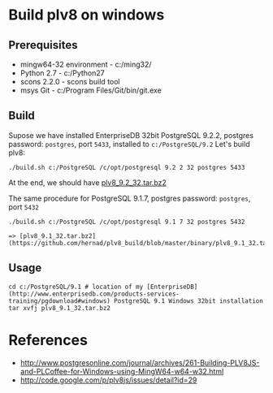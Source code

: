 # Build plv8 on windows

## Prerequisites

  - mingw64-32 environment - c:/ming32/
  - Python 2.7 - c:/Python27
  - scons 2.2.0 - scons build tool
  - msys Git - c:/Program Files/Git/bin/git.exe
    
## Build

Supose we have installed EnterpriseDB 32bit PostgreSQL 9.2.2, postgres password: `postgres`, port `5433`, installed to `c:/PostgreSQL/9.2`
Let's build plv8:

    ./build.sh c:/PostgreSQL /c/opt/postgresql 9.2 2 32 postgres 5433
  
At the end, we should have [plv8_9.2_32.tar.bz2](https://github.com/hernad/plv8_build/blob/master/binary/plv8_9.2_32.tar.bz2)  
 
The same procedure for PostgreSQL 9.1.7, postgres password: `postgres`, port `5432`
 
    ./build.sh c:/PostgreSQL /c/opt/postgresql 9.1 7 32 postgres 5432

    => [plv8_9.1_32.tar.bz2](https://github.com/hernad/plv8_build/blob/master/binary/plv8_9.1_32.tar.bz2)  

## Usage

    cd c:/PostgreSQL/9.1 # location of my [EnterpriseDB](http://www.enterprisedb.com/products-services-training/pgdownload#windows) PostgreSQL 9.1 Windows 32bit installation
    tar xvfj plv8_9.1_32.tar.bz2


# References

  - http://www.postgresonline.com/journal/archives/261-Building-PLV8JS-and-PLCoffee-for-Windows-using-MingW64-w64-w32.html
  - http://code.google.com/p/plv8js/issues/detail?id=29



